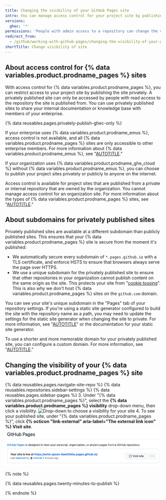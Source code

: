 ```yaml
---
title: Changing the visibility of your GitHub Pages site
intro: You can manage access control for your project site by publishing the site publicly or privately.
versions:
  ghec: '*'
permissions: 'People with admin access to a repository can change the visibility of a {% data variables.product.prodname_pages %} site.'
redirect_from:
  - /github/working-with-github-pages/changing-the-visibility-of-your-github-pages-site
shortTitle: Change visibility of site
---
```


## About access control for {% data variables.product.prodname_pages %} sites

With access control for {% data variables.product.prodname_pages %}, you can restrict access to your project site by publishing the site privately. A privately published site can only be accessed by people with read access to the repository the site is published from. You can use privately published sites to share your internal documentation or knowledge base with members of your enterprise.

{% data reusables.pages.privately-publish-ghec-only %}

If your enterprise uses {% data variables.product.prodname_emus %}, access control is not available, and all {% data variables.product.prodname_pages %} sites are only accessible to other enterprise members. For more information about {% data variables.product.prodname_emus %}, see "[AUTOTITLE](/pages/getting-started-with-github-pages/about-github-pages#limitations-for-enterprise-managed-users)."

If your organization uses {% data variables.product.prodname_ghe_cloud %} without {% data variables.product.prodname_emus %}, you can choose to publish your project sites privately or publicly to anyone on the internet.

Access control is available for project sites that are published from a private or internal repository that are owned by the organization. You cannot manage access control for an organization site. For more information about the types of {% data variables.product.prodname_pages %} sites, see "[AUTOTITLE](/pages/getting-started-with-github-pages/about-github-pages#types-of-github-pages-sites)."

## About subdomains for privately published sites

Privately published sites are available at a different subdomain than publicly published sites. This ensures that your {% data variables.product.prodname_pages %} site is secure from the moment it's published:

- We automatically secure every subdomain of `*.pages.github.io` with a TLS certificate, and enforce HSTS to ensure that browsers always serve the page over HTTPS.
- We use a unique subdomain for the privately published site to ensure that other repositories in your organization cannot publish content on the same origin as the site. This protects your site from "[cookie tossing](https://github.blog/2013-04-09-yummy-cookies-across-domains/)". This is also why we don't host {% data variables.product.prodname_pages %} sites on the `github.com` domain.

You can see your site's unique subdomain in the "Pages" tab of your repository settings. If you're using a static site generator configured to build the site with the repository name as a path, you may need to update the settings for the static site generator when changing the site to private. For more information, see "[AUTOTITLE](/pages/configuring-a-custom-domain-for-your-github-pages-site/managing-a-custom-domain-for-your-github-pages-site#configuring-a-subdomain)" or the documentation for your static site generator.

To use a shorter and more memorable domain for your privately published site, you can configure a custom domain. For more information, see "[AUTOTITLE](/pages/configuring-a-custom-domain-for-your-github-pages-site)."

## Changing the visibility of your {% data variables.product.prodname_pages %} site

{% data reusables.pages.navigate-site-repo %}
{% data reusables.repositories.sidebar-settings %}
{% data reusables.pages.sidebar-pages %}
3. Under "{% data variables.product.prodname_pages %}", select the **{% data variables.product.prodname_pages %} visibility** drop-down menu, then click a visibility.
   ![Drop-down to choose a visibility for your site](/assets/images/help/pages/public-or-private-visibility.png)
4. To see your published site, under "{% data variables.product.prodname_pages %}", click **{% octicon "link-external" aria-label="The external link icon" %} Visit site**.
   ![Screenshot of the "Visit site" button next to the URL of a privately published site](/assets/images/help/pages/click-private-pages-url-to-preview.png)

  {% note %}

  {% data reusables.pages.twenty-minutes-to-publish %}

  {% endnote %}
